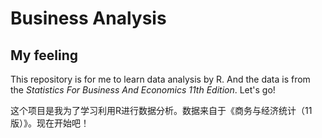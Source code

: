 # Business Analysis
## My feeling
This repository is for me to learn data analysis by R. And the data is from the *Statistics For Business And Economics 11th Edition*. 
Let's go!

这个项目是我为了学习利用R进行数据分析。数据来自于《商务与经济统计（11版）》。现在开始吧！
